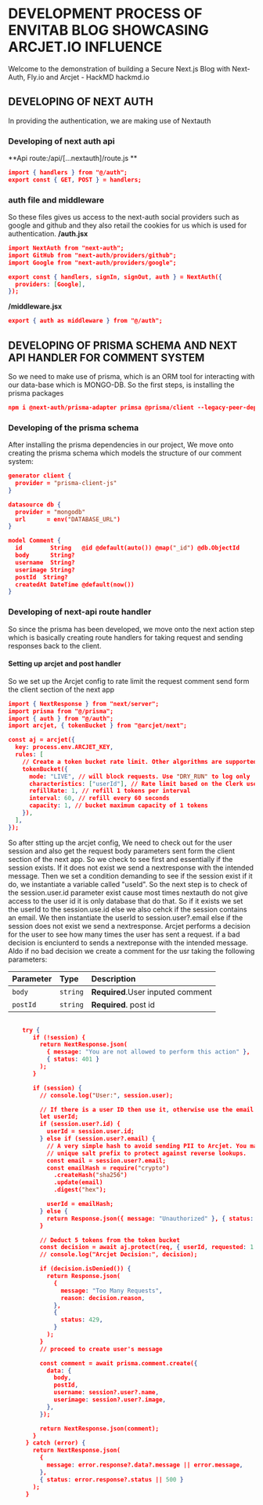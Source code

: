 # DEVELOPMENT PROCESS OF ENVITAB BLOG SHOWCASING ARCJET.IO INFLUENCE

Welcome to the demonstration of building a Secure Next.js Blog with Next-Auth, Fly.io and Arcjet - HackMD hackmd.io

## DEVELOPING OF NEXT AUTH

In providing the authentication, we are making use of Nextauth

### Developing of next auth api

**Api route:/api/[...nextauth]/route.js **

```json
import { handlers } from "@/auth";
export const { GET, POST } = handlers;

```

### auth file and middleware

So these files gives us access to the next-auth social providers such as google and github and they also retail the cookies for us which is used for authentication.
**/auth.jsx**

```json
import NextAuth from "next-auth";
import GitHub from "next-auth/providers/github";
import Google from "next-auth/providers/google";

export const { handlers, signIn, signOut, auth } = NextAuth({
  providers: [Google],
});

```

**/middleware.jsx**

```json
export { auth as middleware } from "@/auth";

```

## DEVELOPING OF PRISMA SCHEMA AND NEXT API HANDLER FOR COMMENT SYSTEM

So we need to make use of prisma, which is an ORM tool for interacting with our data-base which is MONGO-DB. So the first steps, is installing the prisma packages

```json
npm i @next-auth/prisma-adapter primsa @prisma/client --legacy-peer-deps

```

### Developing of the prisma schema

After installing the prisma dependencies in our project, We move onto creating the prisma schema which models the structure of our comment system:

```json
generator client {
  provider = "prisma-client-js"
}

datasource db {
  provider = "mongodb"
  url      = env("DATABASE_URL")
}

model Comment {
  id        String   @id @default(auto()) @map("_id") @db.ObjectId
  body      String?
  username  String?
  userimage String?
  postId  String?
  createdAt DateTime @default(now())
}

```

### Developing of next-api route handler

So since the prisma has been developed, we move onto the next action step which is basically creating route handlers for taking request and sending responses back to the client.

#### Setting up arcjet and post handler

So we set up the Arcjet config to rate limit the request comment send form the client section of the next app

```json
import { NextResponse } from "next/server";
import prisma from "@/prisma";
import { auth } from "@/auth";
import arcjet, { tokenBucket } from "@arcjet/next";

const aj = arcjet({
  key: process.env.ARCJET_KEY,
  rules: [
    // Create a token bucket rate limit. Other algorithms are supported.
    tokenBucket({
      mode: "LIVE", // will block requests. Use "DRY_RUN" to log only
      characteristics: ["userId"], // Rate limit based on the Clerk userId
      refillRate: 1, // refill 1 tokens per interval
      interval: 60, // refill every 60 seconds
      capacity: 1, // bucket maximum capacity of 1 tokens
    }),
  ],
});
```

So after stting up the arcjet config, We need to check out for the user session and also get the request body parameters sent form the client section of the next app. So we check to see first and essentially if the session exists. If it does not exist we send a nextresponse with the intended message. Then we set a condition demanding to see if the session exist if it do, we instantiate a variable called "useId". So the next step is to check of the session.user.id parameter exist cause most times nextauth do not give access to the user id it is only database that do that. So if it exists we set the userId to the session.use.id else we also cehck if the session contains an email. We then instantiate the userId to session.user?.email else if the session does not exist we send a nextresponse. Arcjet performs a decision for the user to see how many times the user has sent a request. if a bad decision is enciunterd to sends a nextreponse with the intended message. Aldo if no bad decision we create a comment for the usr taking the following parameters:

| Parameter | Type     | Description                       |
| :-------- | :------- | :-------------------------------- |
| `body`    | `string` | **Required**.User inputed comment |
| `postId`  | `string` | **Required**. post id             |

```json

    try {
       if (!session) {
         return NextResponse.json(
           { message: "You are not allowed to perform this action" },
           { status: 401 }
         );
       }

       if (session) {
         // console.log("User:", session.user);

         // If there is a user ID then use it, otherwise use the email
         let userId;
         if (session.user?.id) {
           userId = session.user.id;
         } else if (session.user?.email) {
           // A very simple hash to avoid sending PII to Arcjet. You may wish to add a
           // unique salt prefix to protect against reverse lookups.
           const email = session.user?.email;
           const emailHash = require("crypto")
             .createHash("sha256")
             .update(email)
             .digest("hex");

           userId = emailHash;
         } else {
           return Response.json({ message: "Unauthorized" }, { status: 401 });
         }

         // Deduct 5 tokens from the token bucket
         const decision = await aj.protect(req, { userId, requested: 1 });
         // console.log("Arcjet Decision:", decision);

         if (decision.isDenied()) {
           return Response.json(
             {
               message: "Too Many Requests",
               reason: decision.reason,
             },
             {
               status: 429,
             }
           );
         }
         // proceed to create user's message

         const comment = await prisma.comment.create({
           data: {
             body,
             postId,
             username: session?.user?.name,
             userimage: session?.user?.image,
           },
         });

         return NextResponse.json(comment);
       }
     } catch (error) {
       return NextResponse.json(
         {
           message: error.response?.data?.message || error.message,
         },
         { status: error.response?.status || 500 }
       );
     }
```


